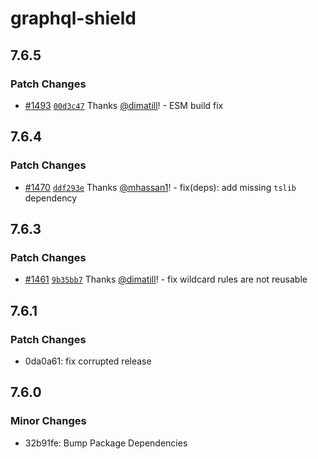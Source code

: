 # graphql-shield

## 7.6.5

### Patch Changes

- [#1493](https://github.com/dimatill/graphql-shield/pull/1493) [`00d3c47`](https://github.com/dimatill/graphql-shield/commit/00d3c4764900e8835ae7c586ebe6a2e7f25fd688) Thanks [@dimatill](https://github.com/dimatill)! - ESM build fix

## 7.6.4

### Patch Changes

- [#1470](https://github.com/dimatill/graphql-shield/pull/1470) [`ddf293e`](https://github.com/dimatill/graphql-shield/commit/ddf293e2554e31bf0de8eee00d07bdf58e4f8a8b) Thanks [@mhassan1](https://github.com/mhassan1)! - fix(deps): add missing `tslib` dependency

## 7.6.3

### Patch Changes

- [#1461](https://github.com/dimatill/graphql-shield/pull/1461) [`9b35bb7`](https://github.com/dimatill/graphql-shield/commit/9b35bb7184f8da7111c8524f01a33411e4693b79) Thanks [@dimatill](https://github.com/dimatill)! - fix wildcard rules are not reusable

## 7.6.1

### Patch Changes

- 0da0a61: fix corrupted release

## 7.6.0

### Minor Changes

- 32b91fe: Bump Package Dependencies
